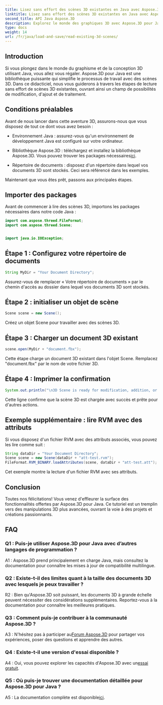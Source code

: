 ```yaml
---
title: Lisez sans effort des scènes 3D existantes en Java avec Aspose.3D
linktitle: Lisez sans effort des scènes 3D existantes en Java avec Aspose.3D
second_title: API Java Aspose.3D
description: Explorez le monde des graphiques 3D avec Aspose.3D pour Java. Lisez et manipulez sans effort les scènes 3D existantes.
type: docs
weight: 14
url: /fr/java/load-and-save/read-existing-3d-scenes/
---
```

## Introduction

Si vous plongez dans le monde du graphisme et de la conception 3D utilisant Java, vous allez vous régaler. Aspose.3D pour Java est une bibliothèque puissante qui simplifie le processus de travail avec des scènes 3D. Dans ce didacticiel, nous vous guiderons à travers les étapes de lecture sans effort de scènes 3D existantes, ouvrant ainsi un champ de possibilités de modification, d'ajout et de traitement.

## Conditions préalables

Avant de nous lancer dans cette aventure 3D, assurons-nous que vous disposez de tout ce dont vous avez besoin :

- Environnement Java : assurez-vous qu'un environnement de développement Java est configuré sur votre ordinateur.

-  Bibliothèque Aspose.3D : téléchargez et installez la bibliothèque Aspose.3D. Vous pouvez trouver les packages nécessaires[ici](https://releases.aspose.com/3d/java/).

- Répertoire de documents : disposez d'un répertoire dans lequel vos documents 3D sont stockés. Ceci sera référencé dans les exemples.

Maintenant que vous êtes prêt, passons aux principales étapes.

## Importer des packages

Avant de commencer à lire des scènes 3D, importons les packages nécessaires dans notre code Java :

```java
import com.aspose.threed.FileFormat;
import com.aspose.threed.Scene;


import java.io.IOException;
```

## Étape 1 : Configurez votre répertoire de documents

```java
String MyDir = "Your Document Directory";
```

Assurez-vous de remplacer « Votre répertoire de documents » par le chemin d'accès au dossier dans lequel vos documents 3D sont stockés.

## Étape 2 : initialiser un objet de scène

```java
Scene scene = new Scene();
```

Créez un objet Scene pour travailler avec des scènes 3D.

## Étape 3 : Charger un document 3D existant

```java
scene.open(MyDir + "document.fbx");
```

Cette étape charge un document 3D existant dans l'objet Scene. Remplacez "document.fbx" par le nom de votre fichier 3D.

## Étape 4 : Imprimer la confirmation

```java
System.out.println("\n3D Scene is ready for modification, addition, or processing purposes.");
```

Cette ligne confirme que la scène 3D est chargée avec succès et prête pour d'autres actions.

## Exemple supplémentaire : lire RVM avec des attributs

Si vous disposez d'un fichier RVM avec des attributs associés, vous pouvez les lire comme suit :

```java
String dataDir = "Your Document Directory";
Scene scene = new Scene(dataDir + "att-test.rvm");
FileFormat.RVM_BINARY.loadAttributes(scene, dataDir + "att-test.att");
```

Cet exemple montre la lecture d'un fichier RVM avec ses attributs.

## Conclusion

Toutes nos félicitations! Vous venez d'effleurer la surface des fonctionnalités offertes par Aspose.3D pour Java. Ce tutoriel est un tremplin vers des manipulations 3D plus avancées, ouvrant la voie à des projets et créations passionnants.

## FAQ

### Q1 : Puis-je utiliser Aspose.3D pour Java avec d’autres langages de programmation ?

A1 : Aspose.3D prend principalement en charge Java, mais consultez la documentation pour connaître les mises à jour de compatibilité multilingue.

### Q2 : Existe-t-il des limites quant à la taille des documents 3D avec lesquels je peux travailler ?

R2 : Bien qu'Aspose.3D soit puissant, les documents 3D à grande échelle peuvent nécessiter des considérations supplémentaires. Reportez-vous à la documentation pour connaître les meilleures pratiques.

### Q3 : Comment puis-je contribuer à la communauté Aspose.3D ?

 A3 : N'hésitez pas à participer au[Forum Aspose.3D](https://forum.aspose.com/c/3d/18) pour partager vos expériences, poser des questions et apprendre des autres.

### Q4 : Existe-t-il une version d'essai disponible ?

 A4 : Oui, vous pouvez explorer les capacités d'Aspose.3D avec un[essai gratuit](https://releases.aspose.com/).

### Q5 : Où puis-je trouver une documentation détaillée pour Aspose.3D pour Java ?

A5 : La documentation complète est disponible[ici](https://reference.aspose.com/3d/java/).